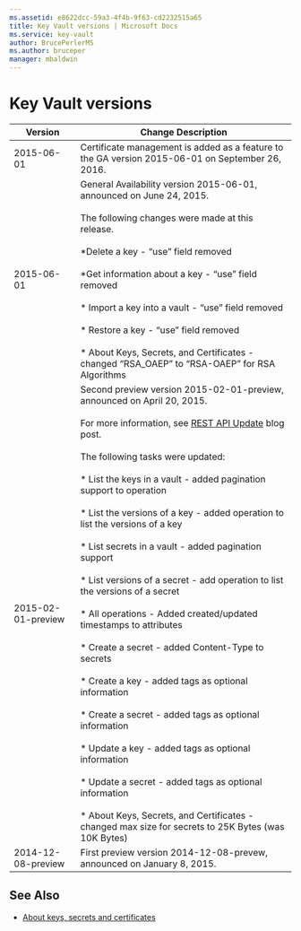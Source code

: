 ```yaml
---
ms.assetid: e8622dcc-59a3-4f4b-9f63-cd2232515a65
title: Key Vault versions | Microsoft Docs
ms.service: key-vault
author: BrucePerlerMS
ms.author: bruceper
manager: mbaldwin
---
```

# Key Vault versions
|Version|Change Description|  
|-------------|------------------------|  
|2015-06-01|Certificate management is added as a feature to the GA version 2015-06-01 on September 26, 2016.|  
|2015-06-01|General Availability version 2015-06-01, announced on June 24, 2015. <br /><br /> The following changes were made at this release. <br /><br /> \*Delete a key - “use” field removed <br /><br /> \*Get information about a key - “use” field removed<br /><br /> \*                                                    Import a key into a vault - “use” field removed<br /><br /> \*                                                    Restore a key - “use” field removed<br /><br /> \*                                                    About Keys, Secrets, and Certificates - changed “RSA_OAEP” to “RSA-OAEP” for RSA Algorithms|  
|2015-02-01-preview|Second preview version 2015-02-01-preview, announced on April 20, 2015.<br /><br /> For more information, see                              [REST API Update](http://blogs.technet.com/b/kv/archive/2015/04/20/empty-3.aspx) blog post.<br /><br /> The following tasks were updated:<br /><br /> \*                                                    List the keys in a vault - added pagination support to operation<br /><br /> \*                                                    List the versions of a key - added operation to list the versions of a key<br /><br /> \*                                                    List secrets in a vault - added pagination support<br /><br /> \*                                                    List versions of a secret - add operation to list the versions of a secret<br /><br /> \* All operations - Added created/updated timestamps to attributes<br /><br /> \*                                                    Create a secret - added Content-Type to secrets<br /><br /> \*                                                    Create a key - added tags as optional information<br /><br /> \*                                                    Create a secret - added tags as optional information<br /><br /> \*                                                    Update a key - added tags as optional information<br /><br /> \*                                                    Update a secret - added tags as optional information<br /><br /> \*                                                    About Keys, Secrets, and Certificates - changed max size for secrets to 25K Bytes (was 10K Bytes)|  
|2014-12-08-preview|First preview version 2014-12-08-prevew, announced on January 8, 2015.|
## See Also
- [About keys, secrets and certificates](about-keys--secrets-and-certificates.md)
